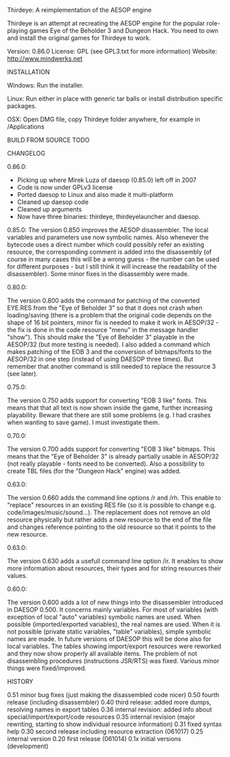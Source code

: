Thirdeye: A reimplementation of the AESOP engine

Thirdeye is an attempt at recreating the AESOP engine for the popular
role-playing games Eye of the Beholder 3 and Dungeon Hack. You need to own and
install the original games for Thirdeye to work.

Version: 0.86.0
License: GPL (see GPL3.txt for more information)
Website: http://www.mindwerks.net

INSTALLATION

Windows:
Run the installer.

Linux:
Run either in place with generic tar balls or install distribution specific packages.

OSX:
Open DMG file, copy Thirdeye folder anywhere, for example in /Applications

BUILD FROM SOURCE
TODO

CHANGELOG

0.86.0:

* Picking up where Mirek Luza of daesop (0.85.0) left off in 2007
* Code is now under GPLv3 license
* Ported daesop to Linux and also made it multi-platform
* Cleaned up daesop code
* Cleaned up arguments
* Now have three binaries: thirdeye, thirdeyelauncher and daesop.


0.85.0:
The version 0.850 improves the AESOP disassembler. The local variables and
parameters use now symbolic names. Also whenever the bytecode uses a direct
number which could possibly refer an existing resource, the corresponding
comment is added into the disassembly (of course in many cases this will be
a wrong guess - the number can be used for different purposes - but I still
think it will increase the readability of the disassembler). Some minor fixes
in the disassembly were made.


0.80.0:

The version 0.800 adds the command for patching of the converted EYE.RES from
the "Eye of Beholder 3" so that it does not crash when loading/saving
(there is a problem that the original code depends on the shape of 16 bit
pointers, minor fix is needed to make it work in AESOP/32 - the fix is done
in the code resource "menu" in the message handler "show"). This should make
the "Eye of Beholder 3" playable in the AESOP/32 (but more testing is needed).
I also added a command which makes patching of the EOB 3 and the conversion of
bitmaps/fonts to the AESOP/32 in one step (instead of using DAESOP three times).
But remember that another command is still needed to replace the resource 3
(see later).


0.75.0:

The version 0.750 adds support for converting "EOB 3 like" fonts. This means
that that all text is now shown inside the game, further increasing playability.
Beware that there are still some problems (e.g. I had crashes when wanting to
save game). I must investigate them.


0.70.0:

The version 0.700 adds support for converting "EOB 3 like" bitmaps. This means
that the "Eye of Beholder 3" is already partially usable in AESOP/32 (not
really playable - fonts need to be converted). Also a possibility to create
TBL files (for the "Dungeon Hack" engine) was added.


0.63.0:

The version 0.660 adds the command line options /r and /rh. This enable to
"replace" resources in an existing RES file (so it is possible to change
e.g. code/images/music/sound...). The replacement does not remove an old
resource physically but rather adds a new resource to the end of the file
and changes reference pointing to the old resource so that it points to the
new resource.


0.63.0:

The version 0.630 adds a usefull command line option /ir. It enables to show
more information about resources, their types and for string resources their
values.


0.60.0:

The version 0.600 adds a lot of new things into the disassembler introduced in
DAESOP 0.500. It concerns mainly variables. For most of variables (with
exception of local "auto" variables) symbolic names are used. When possible
(imported/exported variables), the real names are used. When it is not possible
(private static variables, "table" variables), simple symbolic names are made.
In future versions of DAESOP this will be done also for local variables.
The tables showing import/export resources were reworked and they now show
properly all available items. The problem of not disassembling procedures
(instructions JSR/RTS) was fixed. Various minor things were fixed/improved.


HISTORY

0.51  minor bug fixes (just making the disassembled code nicer)
0.50  fourth release (including disassembler)
0.40  third release: added more dumps, resolving names in export tables
0.36  internal revision: added info about special/import/export/code resources
0.35  internal revision (major rewriting, starting to show individual resource information)
0.31  fixed syntax help
0.30  second release including resource extraction (061017)
0.25  internal version
0.20  first release (061014)
0.1x  initial versions (development)
